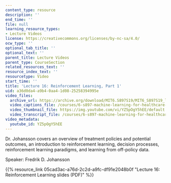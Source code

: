 ```yaml
---
content_type: resource
description: ''
end_time: ''
file: null
learning_resource_types:
- Lecture Videos
license: https://creativecommons.org/licenses/by-nc-sa/4.0/
ocw_type: ''
optional_tab_title: ''
optional_text: ''
parent_title: Lecture Videos
parent_type: CourseSection
related_resources_text: ''
resource_index_text: ''
resourcetype: Video
start_time: ''
title: 'Lecture 16: Reinforcement Learning, Part 1'
uid: a36d0da4-a9b4-0aa4-1d08-25258394995e
video_files:
  archive_url: https://archive.org/download/MIT6.S897S19/MIT6_S897S19_lec16_300k.mp4
  video_captions_file: /courses/6-s897-machine-learning-for-healthcare-spring-2019/7290e46782585d13a4b9c37b5444e42f_YZ5pOgY5hEE.vtt
  video_thumbnail_file: https://img.youtube.com/vi/YZ5pOgY5hEE/default.jpg
  video_transcript_file: /courses/6-s897-machine-learning-for-healthcare-spring-2019/4eafbb01d0dbd32fd69e15914ac96885_YZ5pOgY5hEE.pdf
video_metadata:
  youtube_id: YZ5pOgY5hEE
---
```


Dr. Johansson covers an overview of treatment policies and potential outcomes, an introduction to reinforcement learning, decision processes, reinforcement learning paradigms, and learning from off-policy data.

Speaker: Fredrik D. Johansson

{{% resource_link 05cad3ac-a76d-2c2d-a9fc-df91e2048b0f "Lecture 16: Reinforcement Learning slides (PDF)" %}}

